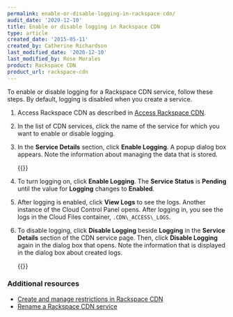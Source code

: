 ```yaml
---
permalink: enable-or-disable-logging-in-rackspace-cdn/
audit_date: '2020-12-10'
title: Enable or disable logging in Rackspace CDN
type: article
created_date: '2015-05-11'
created_by: Catherine Richardson
last_modified_date: '2020-12-10'
last_modified_by: Rose Morales
product: Rackspace CDN
product_url: rackspace-cdn
---
```


To enable or disable logging for a Rackspace CDN service, follow these
steps. By default, logging is disabled when you create a service.

1. Access Rackspace CDN as described in [Access Rackspace CDN](/support/how-to/access-rackspace-cdn).

2. In the list of CDN services, click the name of the service for which you want
   to enable or disable logging.

3. In the **Service Details** section, click **Enable Logging**. A popup dialog
   box appears. Note the information about managing the data that is stored.

    {{<image src="EnableLogging.png" alt="" title="">}}

4. To turn logging on, click **Enable Logging**. The **Service
   Status** is **Pending** until the value for **Logging** changes to
   **Enabled**.

5. After logging is enabled, click **View Logs** to see the logs. Another
   instance of the Cloud Control Panel opens. After logging in, you see the logs
   in the Cloud Files container, `.CDN\_ACCESS\_LOGS`.

6. To disable logging, click **Disable Logging** beside **Logging** in the
   **Service Details** section of the CDN service page. Then, click **Disable
   Logging** again in the dialog box that opens. Note the information that is
   displayed in the dialog box about created logs.

   {{<image src="DisableLogging.png" alt="" title="">}}

### Additional resources

- [Create and manage restrictions in Rackspace CDN](/support/how-to/create-and-manage-restrictions-in-rackspace-cdn)
- [Rename a Rackspace CDN service](/support/how-to/rename-a-rackspace-cdn-service)
